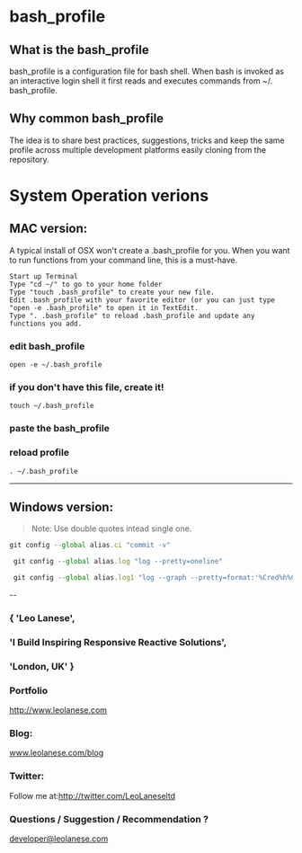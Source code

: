 # bash_profile

## What is the bash_profile
bash_profile is a configuration file for bash shell. When bash is invoked as an interactive login shell it first reads and executes commands from ~/. bash_profile.

## Why common bash_profile
The idea is to share best practices, suggestions, tricks and keep the same profile across multiple development platforms easily cloning from the repository.


# System Operation verions

## MAC version:
A typical install of OSX won't create a .bash_profile for you.
When you want to run functions from your command line, this is a must-have.

```
Start up Terminal
Type "cd ~/" to go to your home folder
Type "touch .bash_profile" to create your new file.
Edit .bash_profile with your favorite editor (or you can just type "open -e .bash_profile" to open it in TextEdit.
Type ". .bash_profile" to reload .bash_profile and update any functions you add.
```


### edit bash_profile
```
open -e ~/.bash_profile
```

### if you don't have this file, create it!
```
touch ~/.bash_profile
```

### paste the bash_profile

### reload profile
```
. ~/.bash_profile
```

---

## Windows version:
> Note: Use double quotes intead single one.

```javascript
git config --global alias.ci "commit -v"
```

```javascript
 git config --global alias.log "log --pretty=oneline"
```

```javascript
 git config --global alias.log1 "log --graph --pretty=format:'%Cred%h%Creset -%C(yellow)%d%Creset %s %Cgreen(%cr) %C(bold blue)<%an>%Creset' --abbrev-commit"
 ```



--

### { 'Leo Lanese',
###   'I Build Inspiring Responsive Reactive Solutions',
###   'London, UK' }

### Portfolio<br>
<a href="http://www.leolanese.com" target="_blank">http://www.leolanese.com</a><br>

### Blog:<br>
<a href="http://www.leolanese.com/blog" target="_blank">www.leolanese.com/blog</a><br>

### Twitter:<br>
Follow me at:<a href="http://twitter.com/LeoLaneseltd" target="_blank">http://twitter.com/LeoLaneseltd</a><br>

### Questions / Suggestion / Recommendation ?<br>
<a href="mail:to">developer@leolanese.com</a><br>
